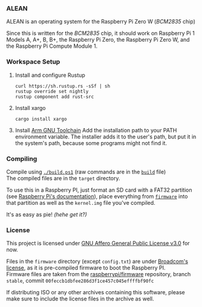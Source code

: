 ### ALEAN

ALEAN is an operating system for the Raspberry Pi Zero W (*BCM2835* chip)

Since this is written for the *BCM2835* chip, it should work on Raspberry Pi 1 Models A,
A+, B, B+, the Raspberry Pi Zero, the Raspberry Pi Zero W, and the Raspberry Pi Compute
Module 1.

### Workspace Setup

1. Install and configure Rustup
   ```
   curl https://sh.rustup.rs -sSf | sh
   rustup override set nightly
   rustup component add rust-src
   ```

2. Install xargo
   ```
   cargo install xargo
   ```

3. Install [Arm GNU Toolchain](https://developer.arm.com/Tools%20and%20Software/GNU%20Toolchain)
   Add the installation path to your PATH environment variable. The installer adds it to the user's path, but put it in the system's path, because some programs might not find it.

### Compiling

Compile using [`./build.ps1`](./build.ps1) (raw commands are in the [`build`](./build) file)<br>
The compiled files are in the `target` directory.

To use this in a Raspberry PI, just format an SD card with a FAT32 partition (see [Raspberry Pi's documentation](https://www.raspberrypi.com/documentation/computers/getting-started.html#sd-cards)), place everything from [`firmware`](./firmware/) into that partition as well as the `kernel.img` file you've compiled.

It's as easy as pie! *(hehe get it?)*

### License
This project is licensed under [GNU Affero General Public License v3.0](./LICENSE) for now.

Files in the `firmware` directory (except `config.txt`) are under [Broadcom's license](./LICENSE.broadcom), as it is pre-compiled firmware to boot the Raspberry PI.<br>
Firmware files are taken from the [raspberrypi/firmware](https://github.com/raspberrypi/firmware/tree/00feccb1dbfee286d3f1ce457c045effffbf90fc/boot) repository, branch `stable`, commit `00feccb1dbfee286d3f1ce457c045effffbf90fc`

If distributing ISO or any other archives containing this software, please make sure to include the license files in the archive as well.
